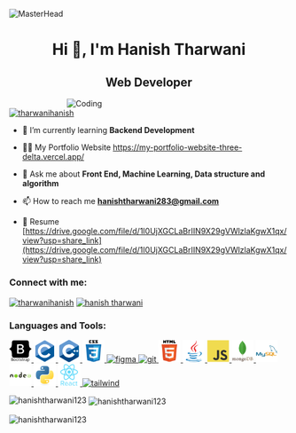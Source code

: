 ![MasterHead](https://miro.medium.com/v2/resize:fit:2000/1*-ntL3Dsvc-dJ5cLGRtSuEw.gif)
<h1 align="center">Hi 👋, I'm Hanish Tharwani</h1>
<h2 align="center">Web Developer</h2>

<img align="right" alt="Coding" width="400" src="https://github.com/hanishtharwani123/hanishtharwani123/assets/104623869/7460595f-a41c-4cad-968d-e1be4308ad4d">


<p align="left"> <a href="https://twitter.com/tharwanihanish" target="blank"><img src="https://img.shields.io/twitter/follow/tharwanihanish?logo=twitter&style=for-the-badge" alt="tharwanihanish" /></a> 

- 🌱 I’m currently learning **Backend Development**

- 👨‍💻 My Portfolio Website https://my-portfolio-website-three-delta.vercel.app/

- 💬 Ask me about **Front End, Machine Learning, Data structure and algorithm**

- 📫 How to reach me **hanishtharwani283@gmail.com**

- 📄 Resume [https://drive.google.com/file/d/1I0UjXGCLaBrIIN9X29gVWlzlaKgwX1qx/view?usp=share_link](https://drive.google.com/file/d/1I0UjXGCLaBrIIN9X29gVWlzlaKgwX1qx/view?usp=share_link)

<h3 align="left">Connect with me:</h3>
<p align="left">
<a href="https://twitter.com/tharwanihanish" target="blank"><img align="center" src="https://raw.githubusercontent.com/rahuldkjain/github-profile-readme-generator/master/src/images/icons/Social/twitter.svg" alt="tharwanihanish" height="30" width="40" /></a>
<a href="https://linkedin.com/in/hanish tharwani" target="blank"><img align="center" src="https://raw.githubusercontent.com/rahuldkjain/github-profile-readme-generator/master/src/images/icons/Social/linked-in-alt.svg" alt="hanish tharwani" height="30" width="40" /></a>
</p>

<h3 align="left">Languages and Tools:</h3>
<p align="left"> <a href="https://getbootstrap.com" target="_blank" rel="noreferrer"> <img src="https://raw.githubusercontent.com/devicons/devicon/master/icons/bootstrap/bootstrap-plain-wordmark.svg" alt="bootstrap" width="40" height="40"/> </a> <a href="https://www.cprogramming.com/" target="_blank" rel="noreferrer"> <img src="https://raw.githubusercontent.com/devicons/devicon/master/icons/c/c-original.svg" alt="c" width="40" height="40"/> </a> <a href="https://www.w3schools.com/cpp/" target="_blank" rel="noreferrer"> <img src="https://raw.githubusercontent.com/devicons/devicon/master/icons/cplusplus/cplusplus-original.svg" alt="cplusplus" width="40" height="40"/> </a> <a href="https://www.w3schools.com/css/" target="_blank" rel="noreferrer"> <img src="https://raw.githubusercontent.com/devicons/devicon/master/icons/css3/css3-original-wordmark.svg" alt="css3" width="40" height="40"/> </a> <a href="https://www.figma.com/" target="_blank" rel="noreferrer"> <img src="https://www.vectorlogo.zone/logos/figma/figma-icon.svg" alt="figma" width="40" height="40"/> </a> <a href="https://git-scm.com/" target="_blank" rel="noreferrer"> <img src="https://www.vectorlogo.zone/logos/git-scm/git-scm-icon.svg" alt="git" width="40" height="40"/> </a> <a href="https://www.w3.org/html/" target="_blank" rel="noreferrer"> <img src="https://raw.githubusercontent.com/devicons/devicon/master/icons/html5/html5-original-wordmark.svg" alt="html5" width="40" height="40"/> </a> <a href="https://www.java.com" target="_blank" rel="noreferrer"> <img src="https://raw.githubusercontent.com/devicons/devicon/master/icons/java/java-original.svg" alt="java" width="40" height="40"/> </a> <a href="https://developer.mozilla.org/en-US/docs/Web/JavaScript" target="_blank" rel="noreferrer"> <img src="https://raw.githubusercontent.com/devicons/devicon/master/icons/javascript/javascript-original.svg" alt="javascript" width="40" height="40"/> </a> <a href="https://www.mongodb.com/" target="_blank" rel="noreferrer"> <img src="https://raw.githubusercontent.com/devicons/devicon/master/icons/mongodb/mongodb-original-wordmark.svg" alt="mongodb" width="40" height="40"/> </a> <a href="https://www.mysql.com/" target="_blank" rel="noreferrer"> <img src="https://raw.githubusercontent.com/devicons/devicon/master/icons/mysql/mysql-original-wordmark.svg" alt="mysql" width="40" height="40"/> </a> <a href="https://nodejs.org" target="_blank" rel="noreferrer"> <img src="https://raw.githubusercontent.com/devicons/devicon/master/icons/nodejs/nodejs-original-wordmark.svg" alt="nodejs" width="40" height="40"/> </a> <a href="https://www.python.org" target="_blank" rel="noreferrer"> <img src="https://raw.githubusercontent.com/devicons/devicon/master/icons/python/python-original.svg" alt="python" width="40" height="40"/> </a> <a href="https://reactjs.org/" target="_blank" rel="noreferrer"> <img src="https://raw.githubusercontent.com/devicons/devicon/master/icons/react/react-original-wordmark.svg" alt="react" width="40" height="40"/> </a> <a href="https://tailwindcss.com/" target="_blank" rel="noreferrer"> <img src="https://www.vectorlogo.zone/logos/tailwindcss/tailwindcss-icon.svg" alt="tailwind" width="40" height="40"/> </a> </p>

<p><img align="left" src="https://github-readme-stats.vercel.app/api/top-langs?username=hanishtharwani123&show_icons=true&locale=en&layout=compact" alt="hanishtharwani123" /></p>

<p>&nbsp;<img align="center" src="https://github-readme-stats.vercel.app/api?username=hanishtharwani123&show_icons=true&locale=en" alt="hanishtharwani123" /></p>

<p><img align="center" src="https://github-readme-streak-stats.herokuapp.com/?user=hanishtharwani123&" alt="hanishtharwani123" /></p>
